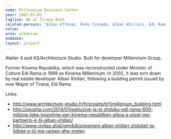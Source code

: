 ```yaml
---
name: Millennium Business Center
year: 2002-01-01
tagline: HQ of Tirana Bank
related-persons: "Alban Efthimi, Rodo Tisnado, Alban Xhillari, Edi Rama"
value:
area: urbanism
enddate:
layout: project
---
```

Atelier 4 and AS/Architecture Studio.
Built for developer Millennium Group.

Former Kinema Republika, which was reconstructed under Minister of Culture Edi Rama in 1999 as Kinema Millennium. In 2002, it was torn down by real estate developer Alban Xhillari, following a building permit issued by now Mayor of Tirana, Edi Rama.

Links:
* <http://www.architecture-studio.fr/fr/projets/tir1/millenium_building.html>
* <http://opozita.com/2014/01/eskluzive-ja-si-zhduku-edi-rama-600-milione-leke-investime-per-kinema-republiken-afera-e-piset-me-partnerin-e-tij-alban-xhillari/>
* <http://www.civitas.al/al/vendi/biznesmeni-alban-xhillari-zhduket-ja-lidhjet-e-tij-me-ramen-dhe-meten>

